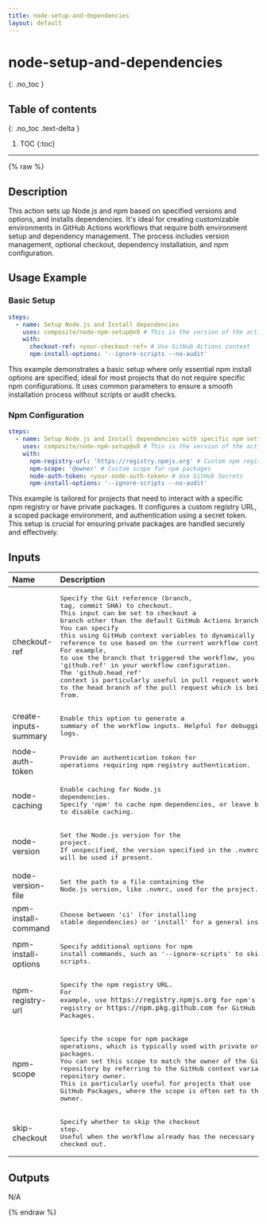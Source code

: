 ```yaml
---
title: node-setup-and-dependencies
layout: default
---
```


# node-setup-and-dependencies
{: .no_toc }

## Table of contents
{: .no_toc .text-delta }

1. TOC
{:toc}

---

{% raw %}
<!-- actdocs start -->

## Description

This action sets up Node.js and npm based on specified versions and options, and installs dependencies.
It's ideal for creating customizable environments in GitHub Actions workflows that require both environment setup and dependency management.
The process includes version management, optional checkout, dependency installation, and npm configuration.

## Usage Example

### Basic Setup

```yaml
steps:
  - name: Setup Node.js and Install dependencies
    uses: composite/node-npm-setup@v0 # This is the version of the action
    with:
      checkout-ref: <your-checkout-ref> # Use GitHub Actions context
      npm-install-options: '--ignore-scripts --no-audit'
```
This example demonstrates a basic setup where only essential npm install options are specified, ideal for most projects that do not require specific npm configurations.
It uses common parameters to ensure a smooth installation process without scripts or audit checks.

### Npm Configuration

```yaml
steps:
  - name: Setup Node.js and Install dependencies with specific npm settings
    uses: composite/node-npm-setup@v0 # This is the version of the action
    with:
      npm-registry-url: 'https://registry.npmjs.org' # Custom npm registry URL
      npm-scope: '@owner' # Custom scope for npm packages
      node-auth-token: <your-node-auth-token> # Use GitHub Secrets
      npm-install-options: '--ignore-scripts --no-audit'
```

This example is tailored for projects that need to interact with a specific npm registry or have private packages.
It configures a custom registry URL, a scoped package environment, and authentication using a secret token.
This setup is crucial for ensuring private packages are handled securely and effectively.

## Inputs

| Name | Description | Default | Required |
| :--- | :---------- | :------ | :------: |
| checkout-ref | <pre>Specify the Git reference (branch, tag, commit SHA) to checkout.<br>This input can be set to checkout a branch other than the default GitHub Actions branch.<br>You can specify this using GitHub context variables to dynamically determine which reference to use based on the current workflow context.<br>For example, to use the branch that triggered the workflow, you can reference 'github.ref' in your workflow configuration.<br>The 'github.head_ref' context is particularly useful in pull request workflows, as it refers to the head branch of the pull request which is being merged from.</pre> | `${{ github.head_ref }}` | no |
| create-inputs-summary | <pre>Enable this option to generate a summary of the workflow inputs. Helpful for debugging and logs.</pre> | `false` | no |
| node-auth-token | <pre>Provide an authentication token for operations requiring npm registry authentication.</pre> | n/a | no |
| node-caching | <pre>Enable caching for Node.js dependencies.<br>Specify 'npm' to cache npm dependencies, or leave blank to disable caching.</pre> | `npm` | no |
| node-version | <pre>Set the Node.js version for the project.<br>If unspecified, the version specified in the .nvmrc file will be used if present.</pre> | n/a | no |
| node-version-file | <pre>Set the path to a file containing the Node.js version, like .nvmrc, used for the project.</pre> | `.nvmrc` | no |
| npm-install-command | <pre>Choose between 'ci' (for installing stable dependencies) or 'install' for a general installation.</pre> | `ci` | no |
| npm-install-options | <pre>Specify additional options for npm install commands, such as '--ignore-scripts' to skip running scripts.</pre> | n/a | no |
| npm-registry-url | <pre>Specify the npm registry URL.<br>For example, use `https://registry.npmjs.org` for npm's default registry or `https://npm.pkg.github.com` for GitHub Packages.</pre> | n/a | no |
| npm-scope | <pre>Specify the scope for npm package operations, which is typically used with private or scoped packages.<br>You can set this scope to match the owner of the GitHub repository by referring to the GitHub context variable for the repository owner.<br>This is particularly useful for projects that use GitHub Packages, where the scope is often set to the repository's owner.</pre> | n/a | no |
| skip-checkout | <pre>Specify whether to skip the checkout step.<br>Useful when the workflow already has the necessary codebase checked out.</pre> | `false` | no |

## Outputs

N/A

<!-- actdocs end -->
{% endraw %}
